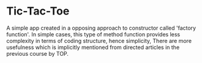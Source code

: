 # Tic-Tac-Toe
A simple app created in a opposing approach to constructor called 'factory function'. 
In simple cases, this type of method function provides less complexity in terms of coding structure, hence simplicity, There are more usefulness which is implicitly mentioned from directed articles in the previous course by TOP.
